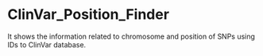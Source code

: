 # ClinVar_Position_Finder
It shows the information related to chromosome and position of SNPs using IDs to ClinVar database.
